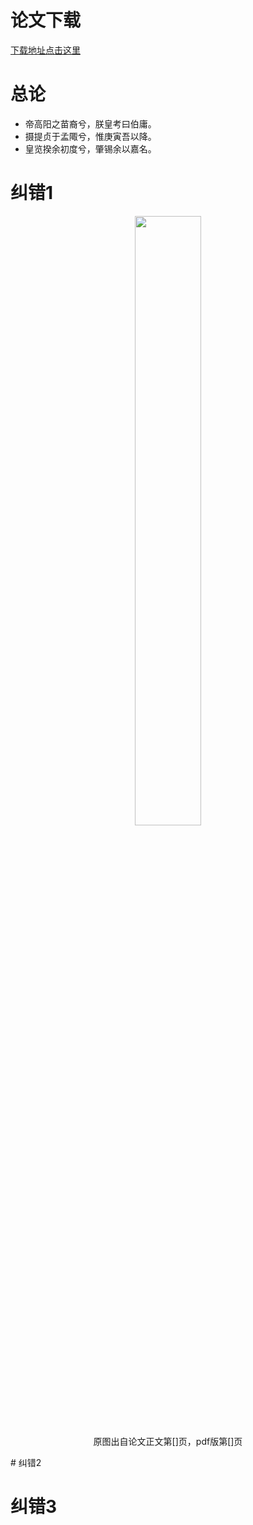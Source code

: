 # 论文下载
[下载地址点击这里](path_to_paper_address)

# 总论
- 帝高阳之苗裔兮，朕皇考曰伯庸。
- 摄提贞于孟陬兮，惟庚寅吾以降。
- 皇览揆余初度兮，肇锡余以嘉名。

# 纠错1
<figure align="center">
    <img src="../_assets/figure.png"
         alt=""
         width="50%" 
         height="50%">
    <figcaption>原图出自论文正文第[]页，pdf版第[]页</figcaption>
</figure>
# 纠错2

# 纠错3